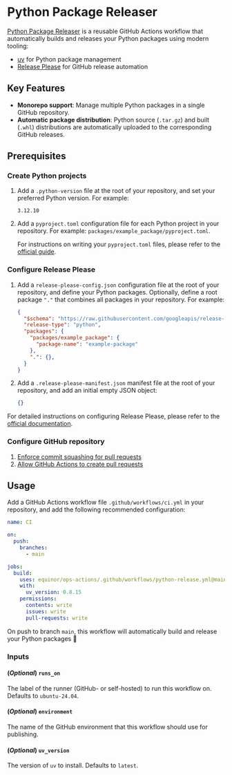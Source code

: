 # Python Package Releaser

[Python Package Releaser](../../.github/workflows/python-release.yml) is a reusable GitHub Actions workflow that automatically builds and releases your Python packages using modern tooling:

- [uv](https://docs.astral.sh/uv/) for Python package management
- [Release Please](https://github.com/googleapis/release-please) for GitHub release automation

## Key Features

- **Monorepo support**: Manage multiple Python packages in a single GitHub repository.
- **Automatic package distribution**: Python source (`.tar.gz`) and built (`.whl`) distributions are automatically uploaded to the corresponding GitHub releases.

## Prerequisites

### Create Python projects

1. Add a `.python-version` file at the root of your repository, and set your preferred Python version. For example:

    ```plaintext
    3.12.10
    ```

1. Add a `pyproject.toml` configuration file for each Python project in your repository. For example: `packages/example_package/pyproject.toml`.

    For instructions on writing your `pyproject.toml` files, please refer to the [official guide](https://packaging.python.org/en/latest/guides/writing-pyproject-toml/).

### Configure Release Please

1. Add a `release-please-config.json` configuration file at the root of your repository, and define your Python packages. Optionally, define a root package `"."` that combines all packages in your repository. For example:

    ```json
    {
      "$schema": "https://raw.githubusercontent.com/googleapis/release-please/main/schemas/config.json",
      "release-type": "python",
      "packages": {
        "packages/example_package": {
          "package-name": "example-package"
        },
        ".": {},
      }
    }
    ```

1. Add a `.release-please-manifest.json` manifest file at the root of your repository, and add an initial empty JSON object:

    ```json
    {}
    ```

For detailed instructions on configuring Release Please, please refer to the [official documentation](https://github.com/googleapis/release-please/blob/main/docs/manifest-releaser.md).

### Configure GitHub repository

1. [Enforce commit squashing for pull requests](https://docs.github.com/en/repositories/configuring-branches-and-merges-in-your-repository/configuring-pull-request-merges/configuring-commit-squashing-for-pull-requests)
1. [Allow GitHub Actions to create pull requests](https://docs.github.com/en/repositories/managing-your-repositorys-settings-and-features/enabling-features-for-your-repository/managing-github-actions-settings-for-a-repository#preventing-github-actions-from-creating-or-approving-pull-requests)

## Usage

Add a GitHub Actions workflow file `.github/workflows/ci.yml` in your repository, and add the following recommended configuration:

```yaml
name: CI

on:
  push:
    branches:
      - main

jobs:
  build:
    uses: equinor/ops-actions/.github/workflows/python-release.yml@main
    with:
      uv_version: 0.8.15
    permissions:
      contents: write
      issues: write
      pull-requests: write

```

On push to branch `main`, this workflow will automatically build and release your Python packages 🚀

### Inputs

#### (*Optional*) `runs_on`

The label of the runner (GitHub- or self-hosted) to run this workflow on. Defaults to `ubuntu-24.04`.

#### (*Optional*) `environment`

The name of the GitHub environment that this workflow should use for publishing.

#### (*Optional*) `uv_version`

The version of `uv` to install. Defaults to `latest`.
